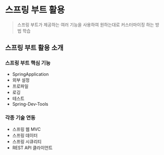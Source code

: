 # 스프링 부트 활용

> 스프링 부트가 제공하는 여러 기능을 사용하여 원하는대로 커스터마이징 하는 방법 학습


## 스프링 부트 활용 소개

### 스프링 부트 핵심 기능

- SpringApplication
- 외부 설정
- 프로파일
- 로깅
- 테스트
- Spring-Dev-Tools

### 각종 기술 연동

- 스프링 웹 MVC
- 스프링 데이터
- 스프링 시큐리티
- REST API 클라이언트